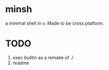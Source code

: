 # minsh
a minimal shell in v. Made to be cross platform.
# TODO
1. exec builtin as a remake of ./
2. readme
